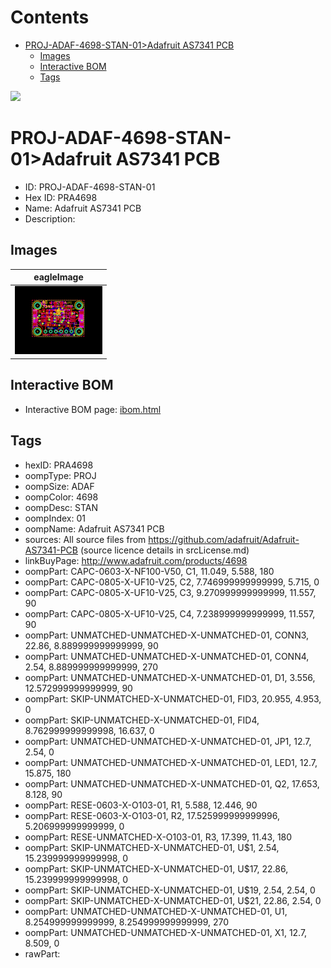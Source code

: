 



Contents
========

* [PROJ-ADAF-4698-STAN-01>Adafruit AS7341 PCB](#proj-adaf-4698-stan-01adafruit-as7341-pcb)
	* [Images](#images)
	* [Interactive BOM](#interactive-bom)
	* [Tags](#tags)
  
![][im]
# PROJ-ADAF-4698-STAN-01>Adafruit AS7341 PCB

- ID: PROJ-ADAF-4698-STAN-01
- Hex ID: PRA4698
- Name: Adafruit AS7341 PCB
- Description: 

## Images
  
  

|eagleImage|
| :---: |
|[![eagleImage](eagleImage_140.png)](eagleImage_600.png)|

## Interactive BOM

- Interactive BOM page: [ibom.html](kicad/bom/ibom.html)

## Tags

- hexID: PRA4698
- oompType: PROJ
- oompSize: ADAF
- oompColor: 4698
- oompDesc: STAN
- oompIndex: 01
- oompName: Adafruit AS7341 PCB
- sources: All source files from https://github.com/adafruit/Adafruit-AS7341-PCB (source licence details in srcLicense.md)
- linkBuyPage: http://www.adafruit.com/products/4698
- oompPart: CAPC-0603-X-NF100-V50, C1, 11.049, 5.588, 180
- oompPart: CAPC-0805-X-UF10-V25, C2, 7.746999999999999, 5.715, 0
- oompPart: CAPC-0805-X-UF10-V25, C3, 9.270999999999999, 11.557, 90
- oompPart: CAPC-0805-X-UF10-V25, C4, 7.238999999999999, 11.557, 90
- oompPart: UNMATCHED-UNMATCHED-X-UNMATCHED-01, CONN3, 22.86, 8.889999999999999, 90
- oompPart: UNMATCHED-UNMATCHED-X-UNMATCHED-01, CONN4, 2.54, 8.889999999999999, 270
- oompPart: UNMATCHED-UNMATCHED-X-UNMATCHED-01, D1, 3.556, 12.572999999999999, 90
- oompPart: SKIP-UNMATCHED-X-UNMATCHED-01, FID3, 20.955, 4.953, 0
- oompPart: SKIP-UNMATCHED-X-UNMATCHED-01, FID4, 8.762999999999998, 16.637, 0
- oompPart: UNMATCHED-UNMATCHED-X-UNMATCHED-01, JP1, 12.7, 2.54, 0
- oompPart: UNMATCHED-UNMATCHED-X-UNMATCHED-01, LED1, 12.7, 15.875, 180
- oompPart: UNMATCHED-UNMATCHED-X-UNMATCHED-01, Q2, 17.653, 8.128, 90
- oompPart: RESE-0603-X-O103-01, R1, 5.588, 12.446, 90
- oompPart: RESE-0603-X-O103-01, R2, 17.525999999999996, 5.206999999999999, 0
- oompPart: RESE-UNMATCHED-X-O103-01, R3, 17.399, 11.43, 180
- oompPart: SKIP-UNMATCHED-X-UNMATCHED-01, U$1, 2.54, 15.239999999999998, 0
- oompPart: SKIP-UNMATCHED-X-UNMATCHED-01, U$17, 22.86, 15.239999999999998, 0
- oompPart: SKIP-UNMATCHED-X-UNMATCHED-01, U$19, 2.54, 2.54, 0
- oompPart: SKIP-UNMATCHED-X-UNMATCHED-01, U$21, 22.86, 2.54, 0
- oompPart: UNMATCHED-UNMATCHED-X-UNMATCHED-01, U1, 8.254999999999999, 8.254999999999999, 270
- oompPart: UNMATCHED-UNMATCHED-X-UNMATCHED-01, X1, 12.7, 8.509, 0
- rawPart: 



[im]: eagleImage_450.png

